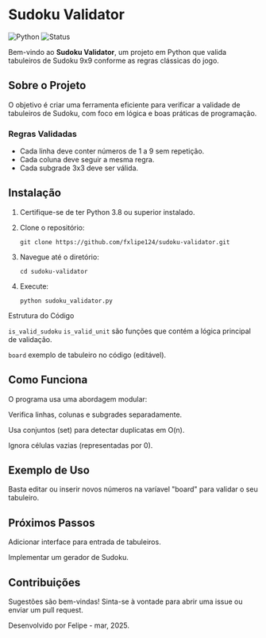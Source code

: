 # Sudoku Validator
![Python](https://img.shields.io/badge/Python-3.8+-blue) ![Status](https://img.shields.io/badge/Status-Em%20Desenvolvimento-yellow)

Bem-vindo ao **Sudoku Validator**, um projeto em Python que valida tabuleiros de Sudoku 9x9 conforme as regras clássicas do jogo.

## Sobre o Projeto
O objetivo é criar uma ferramenta eficiente para verificar a validade de tabuleiros de Sudoku, com foco em lógica e boas práticas de programação.

### Regras Validadas
- Cada linha deve conter números de 1 a 9 sem repetição.
- Cada coluna deve seguir a mesma regra.
- Cada subgrade 3x3 deve ser válida.

## Instalação
1. Certifique-se de ter Python 3.8 ou superior instalado.
2. Clone o repositório:
   
   ```git clone https://github.com/fxlipe124/sudoku-validator.git```
4. Navegue até o diretório:
   
   ```cd sudoku-validator```
5. Execute:
   
   ```python sudoku_validator.py```

Estrutura do Código

```is_valid_sudoku``` ```is_valid_unit``` são funções que contém a lógica principal de validação.

```board``` exemplo de tabuleiro no código (editável).

## Como Funciona

O programa usa uma abordagem modular:

Verifica linhas, colunas e subgrades separadamente.

Usa conjuntos (set) para detectar duplicatas em O(n).

Ignora células vazias (representadas por 0).

## Exemplo de Uso 
Basta editar ou inserir novos números na varíavel "board" para validar o seu tabuleiro.

## Próximos Passos
Adicionar interface para entrada de tabuleiros.

Implementar um gerador de Sudoku.

## Contribuições
Sugestões são bem-vindas! Sinta-se à vontade para abrir uma issue ou enviar um pull request.

Desenvolvido por Felipe - mar, 2025.
